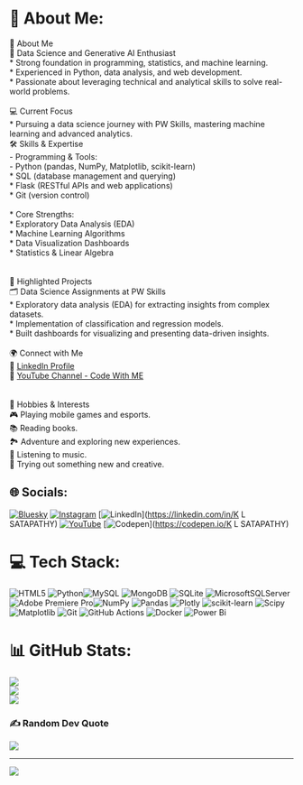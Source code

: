 # 💫 About Me:
👋 About Me  <br>🌟 Data Science and Generative AI Enthusiast <br>  * Strong foundation in programming, statistics, and machine learning.  <br>  * Experienced in Python, data analysis, and web development.  <br>  * Passionate about leveraging technical and analytical skills to solve real-world problems.  <br><br>💻 Current Focus <br>  * Pursuing a data science journey with PW Skills, mastering machine learning and advanced analytics.  <br>🛠️ Skills & Expertise  <br>- Programming & Tools:<br>  - Python (pandas, NumPy, Matplotlib, scikit-learn)  <br>  * SQL (database management and querying)  <br>  * Flask (RESTful APIs and web applications)  <br>  * Git (version control)  <br><br>* Core Strengths:  <br>  * Exploratory Data Analysis (EDA)  <br>  * Machine Learning Algorithms  <br>  * Data Visualization Dashboards  <br>  * Statistics & Linear Algebra  <br><br><br>🚀 Highlighted Projects  <br>🗂️ Data Science Assignments at PW Skills<br>  * Exploratory data analysis (EDA) for extracting insights from complex datasets.  <br>  * Implementation of classification and regression models.  <br>  * Built dashboards for visualizing and presenting data-driven insights.  <br><br>🌍 Connect with Me  <br>💼 [LinkedIn Profile](https://www.linkedin.com/in/k-l-satapathy-9271732a2/?trk=opento_sprofile_goalscard)  <br>🎥 [YouTube Channel - Code With ME](https://www.youtube.com/@CodeWithME-s3v)  <br><br><br>🎯 Hobbies & Interests  <br>🎮 Playing mobile games and esports.  <br>📚 Reading books.  <br>🏞️ Adventure and exploring new experiences.  <br>🎵 Listening to music.  <br>🧪 Trying out something new and creative.  <br>


## 🌐 Socials:
[![Bluesky](https://img.shields.io/badge/bluesky-0285FF?style=for-the-badge&logo=bluesky&logoColor=%23FFFFFF)](https://bsky.app/profile/https://bsky.app/profile/k-l-satapathy07.bsky.social) [![Instagram](https://img.shields.io/badge/Instagram-%23E4405F.svg?logo=Instagram&logoColor=white)](https://instagram.com/k_l_satapathy) [![LinkedIn](https://img.shields.io/badge/LinkedIn-%230077B5.svg?logo=linkedin&logoColor=white)](https://linkedin.com/in/K L SATAPATHY) [![YouTube](https://img.shields.io/badge/YouTube-%23FF0000.svg?logo=YouTube&logoColor=white)](https://youtube.com/@@CodeWithME-s3v) [![Codepen](https://img.shields.io/badge/Codepen-000000?style=for-the-badge&logo=codepen&logoColor=white)](https://codepen.io/K L SATAPATHY) 

# 💻 Tech Stack:
![HTML5](https://img.shields.io/badge/html5-%23E34F26.svg?style=for-the-badge&logo=html5&logoColor=white) ![Python](https://img.shields.io/badge/python-3670A0?style=for-the-badge&logo=python&logoColor=ffdd54)![MySQL](https://img.shields.io/badge/mysql-4479A1.svg?style=for-the-badge&logo=mysql&logoColor=white) ![MongoDB](https://img.shields.io/badge/MongoDB-%234ea94b.svg?style=for-the-badge&logo=mongodb&logoColor=white) ![SQLite](https://img.shields.io/badge/sqlite-%2307405e.svg?style=for-the-badge&logo=sqlite&logoColor=white) ![MicrosoftSQLServer](https://img.shields.io/badge/Microsoft%20SQL%20Server-CC2927?style=for-the-badge&logo=microsoft%20sql%20server&logoColor=white) ![Adobe Premiere Pro](https://img.shields.io/badge/Adobe%20Premiere%20Pro-9999FF.svg?style=for-the-badge&logo=Adobe%20Premiere%20Pro&logoColor=white)![NumPy](https://img.shields.io/badge/numpy-%23013243.svg?style=for-the-badge&logo=numpy&logoColor=white) ![Pandas](https://img.shields.io/badge/pandas-%23150458.svg?style=for-the-badge&logo=pandas&logoColor=white) ![Plotly](https://img.shields.io/badge/Plotly-%233F4F75.svg?style=for-the-badge&logo=plotly&logoColor=white) ![scikit-learn](https://img.shields.io/badge/scikit--learn-%23F7931E.svg?style=for-the-badge&logo=scikit-learn&logoColor=white) ![Scipy](https://img.shields.io/badge/SciPy-%230C55A5.svg?style=for-the-badge&logo=scipy&logoColor=%white) ![Matplotlib](https://img.shields.io/badge/Matplotlib-%23ffffff.svg?style=for-the-badge&logo=Matplotlib&logoColor=black) ![Git](https://img.shields.io/badge/git-%23F05033.svg?style=for-the-badge&logo=git&logoColor=white) ![GitHub Actions](https://img.shields.io/badge/github%20actions-%232671E5.svg?style=for-the-badge&logo=githubactions&logoColor=white) ![Docker](https://img.shields.io/badge/docker-%230db7ed.svg?style=for-the-badge&logo=docker&logoColor=white) ![Power Bi](https://img.shields.io/badge/power_bi-F2C811?style=for-the-badge&logo=powerbi&logoColor=black)
# 📊 GitHub Stats:
![](https://github-readme-stats.vercel.app/api?username=klsatapathy&theme=dark&hide_border=false&include_all_commits=false&count_private=false)<br/>
![](https://github-readme-streak-stats.herokuapp.com/?user=klsatapathy&theme=dark&hide_border=false)<br/>
![](https://github-readme-stats.vercel.app/api/top-langs/?username=klsatapathy&theme=dark&hide_border=false&include_all_commits=false&count_private=false&layout=compact)

### ✍️ Random Dev Quote
![](https://quotes-github-readme.vercel.app/api?type=horizontal&theme=radical)

---
[![](https://visitcount.itsvg.in/api?id=klsatapathy&icon=0&color=0)](https://visitcount.itsvg.in)

<!-- Proudly created with GPRM ( https://gprm.itsvg.in ) -->
